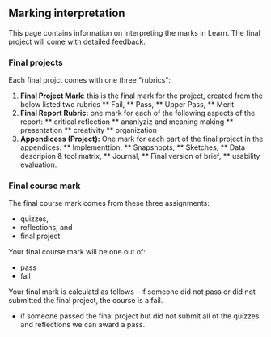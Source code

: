 ## Marking interpretation 

This page contains information on interpreting the marks in Learn. The final project will come with detailed feedback.

### Final projects

Each final projct comes with one three "rubrics":
1. **Final Project Mark**: this is the final mark for the project, created from the below listed two rubrics
** Fail, 
** Pass, 
** Upper Pass, 
** Merit
1. **Final Report Rubric:** one mark for each of the following aspects of the report: 
** critical reflection
** ananlyziz and meaning making
** presentation
** creativity
** organization
1. **Appendicess (Project):** One mark for each part of the final project in the appendices: 
** Implementtion, 
** Snapshopts, 
** Sketches, 
** Data descripion & tool matrix, 
** Journal, 
** Final version of brief, 
** usability evaluation. 

### Final course mark

The final course mark comes from these three assignments: 
* quizzes, 
* reflections, and 
* final project

Your final course mark will be one out of: 
- pass
- fail

Your final mark is calculatd as follows
	- if someone did not pass or did not submitted the final project, the course is a fail. 
  - if someone passed the final project but did not submit all of the quizzes and reflections we can award a pass.  
